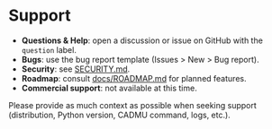 # Support

- **Questions & Help**: open a discussion or issue on GitHub with the `question`
  label.
- **Bugs**: use the bug report template (Issues > New > Bug report).
- **Security**: see [SECURITY.md](SECURITY.md).
- **Roadmap**: consult [docs/ROADMAP.md](docs/ROADMAP.md) for planned features.
- **Commercial support**: not available at this time.

Please provide as much context as possible when seeking support (distribution,
Python version, CADMU command, logs, etc.).
